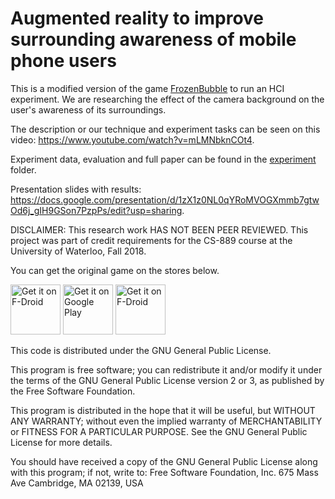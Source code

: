 # Augmented reality to improve surrounding awareness of mobile phone users

This is a modified version of the game [FrozenBubble](https://github.com/videogameboy76/frozenbubbleandroid) to run an HCI experiment. We are researching the effect of the camera background on the user's awareness of its surroundings.

The description or our technique and experiment tasks can be seen on this video: https://www.youtube.com/watch?v=mLMNbknCOt4.

Experiment data, evaluation and full paper can be found in the [experiment](https://github.com/cassianomonteiro/cs-889-project/tree/master/experiment) folder.

Presentation slides with results: https://docs.google.com/presentation/d/1zX1z0NL0qYRoMVOGXmmb7gtwOd6j_gIH9GSon7PzpPs/edit?usp=sharing.

DISCLAIMER: This research work HAS NOT BEEN PEER REVIEWED. This project was part of credit requirements for the CS-889 course at the University of Waterloo, Fall 2018.

You can get the original game on the stores below.

<a href="https://f-droid.org/repository/browse/?fdid=org.jfedor.frozenbubble" target="_blank">
<img src="https://f-droid.org/badge/get-it-on.png" alt="Get it on F-Droid" height="80"/></a>
<a href="https://play.google.com/store/apps/details?id=org.jfedor.frozenbubble" target="_blank">
<img src="https://play.google.com/intl/en_us/badges/images/generic/en-play-badge.png" alt="Get it on Google Play" height="80"/></a>
<a href="https://www.amazon.com/Eric-Fortin-Frozen-Bubble/dp/B00F4ITDME" target="_blank">
<img src="https://images-na.ssl-images-amazon.com/images/G/01/mobile-apps/devportal2/res/images/amazon-underground-app-us-black.png" alt="Get it on F-Droid" height="80"/></a>

This code is distributed under the GNU General Public License.

This program is free software; you can redistribute it and/or modify it under
the terms of the GNU General Public License version 2 or 3, as published by the
Free Software Foundation.

This program is distributed in the hope that it will be useful, but WITHOUT ANY
WARRANTY; without even the implied warranty of MERCHANTABILITY or FITNESS FOR A
PARTICULAR PURPOSE.  See the GNU General Public License for more details.

You should have received a copy of the GNU General Public License along with
this program; if not, write to:
Free Software Foundation, Inc.
675 Mass Ave
Cambridge, MA 02139, USA
